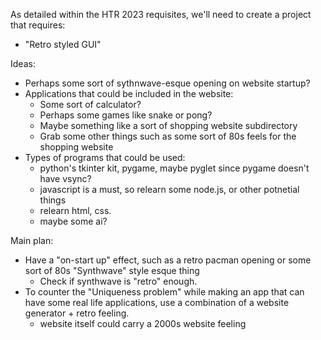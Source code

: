 As detailed within the HTR 2023 requisites, we'll need to create a project that requires:
- "Retro styled GUI"

Ideas:
- Perhaps some sort of sythnwave-esque opening on website startup?
- Applications that could be included in the website:
    - Some sort of calculator?
    - Perhaps some games like snake or pong?
    - Maybe something like a sort of shopping website subdirectory
    - Grab some other things such as some sort of 80s feels for the shopping website
- Types of programs that could be used:
    - python's tkinter kit, pygame, maybe pyglet since pygame doesn't have vsync?
    - javascript is a must, so relearn some node.js, or other potnetial things
    - relearn html, css.
    - maybe some ai?

Main plan:
- Have a "on-start up" effect, such as a retro pacman opening or some sort of 80s "Synthwave" style esque thing
    - Check if synthwave is "retro" enough.
- To counter the "Uniqueness problem" while making an app that can have some real life applications,
    use a combination of a website generator + retro feeling.
    - website itself could carry a 2000s website feeling
